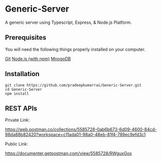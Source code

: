 # Generic-Server

A generic server using Typescript, Express, & Node.js Platform.

## Prerequisites

You will need the following things properly installed on your computer.

[Git](https://nodejs.org/en/download/)
[Node.js (with npm)](https://nodejs.org/en/download/)
[MnogoDB](https://nodejs.org/en/download/)


## Installation

```
git clone https://github.com/pradeepkumarrai/Generic-Server.git
cd Generic-Server
npm install
```

## REST APIs

Private Link: 

https://web.postman.co/collections/5585728-0ab6b673-6d09-4600-84cd-98da88b82420?workspace=c11ada01-98a0-48eb-81f4-789ec9efd3c1

Public Link:

https://documenter.getpostman.com/view/5585728/RWguxGos